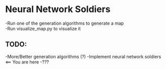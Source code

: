 # Neural Network Soldiers
 
-Run one of the generation algorithms to generate a map  
-Run visualize_map.py to visualize it  
  
## TODO:
-More/Better generation algorithms  (?)
-Implement neural network soldiers  <== You are here
-???
